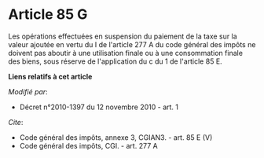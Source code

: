 # Article 85 G

Les opérations effectuées en suspension du paiement de la taxe sur la valeur ajoutée en vertu du I de l'article 277 A du code
général des impôts ne doivent pas aboutir à une utilisation finale ou à une consommation finale des biens, sous réserve de
l'application du c du 1 de l'article 85 E.

**Liens relatifs à cet article**

_Modifié par_:

  - Décret n°2010-1397 du 12 novembre 2010 - art. 1

_Cite_:

  - Code général des impôts, annexe 3, CGIAN3. - art. 85 E (V)
  - Code général des impôts, CGI. - art. 277 A
